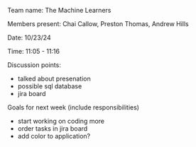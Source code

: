 Team name: The Machine Learners

Members present: Chai Callow, Preston Thomas, Andrew Hills

Date: 10/23/24

Time: 11:05 - 11:16

Discussion points:

- talked about presenation
- possible sql database
- jira board

Goals for next week (include responsibilities)

- start working on coding more
- order tasks in jira board
- add color to application?
